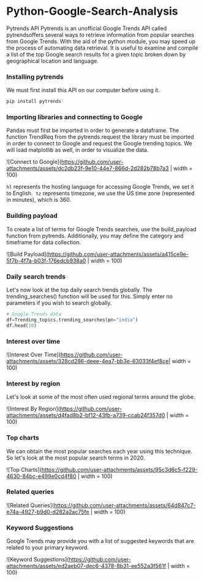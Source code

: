 # Python-Google-Search-Analysis

Pytrends API
Pytrends is an unofficial Google Trends API called pytrendsoffers several ways to retrieve information from popular searches from Google Trends. With the aid of the python module, you may speed up the process of automating data retrieval. It is useful to examine and compile a list of the top Google search results for a given topic broken down by geographical location and language.

### Installing pytrends

We must first install this API on our computer before using it.

```python
pip install pytrends
```
### Importing libraries and connecting to Google

Pandas must first be imported in order to generate a dataframe. The function TrendReq from the pytrends.request the library must be imported in order to connect to Google and request the Google trending topics. We will load matplotlib as well, in order to visualize the data.

![Connect to Google](https://github.com/user-attachments/assets/dc2db23f-9e10-44e7-866d-2d282b78b7a3 | width = 100)

`hl` represents the hosting language for accessing Google Trends, we set it to English. 
`tz` represents timezone, we use the US time zone (represented in minutes), which is 360.


### Building payload

To create a list of terms for Google Trends searches, use the build_payload function from pytrends. Additionally, you may define the category and timeframe for data collection.

![Build Payload](https://github.com/user-attachments/assets/a415ce9e-5f7b-4f7a-b03f-176edcb938a0 | width = 100)

### Daily search trends

Let's now look at the top daily search trends globally. The trending_searches() function will be used for this. Simply enter no parameters if you wish to search globally.

```python
# Google Trends data
df=Trending_topics.trending_searches(pn="india")
df.head(10)
```

### Interest over time

![Interest Over Time](https://github.com/user-attachments/assets/328cd286-deee-4ea7-bb3e-63033f4ef8ce| width = 100)

### Interest by region

Let's look at some of the most often used regional terms around the globe.

![Interest By Region](https://github.com/user-attachments/assets/d4fad8b2-bf12-43fb-a739-ccab24f357d0 | width = 100)

### Top charts

We can obtain the most popular searches each year using this technique. So let's look at the most popular search terms in 2020.

![Top Charts](https://github.com/user-attachments/assets/95c3d6c5-f229-4630-84bc-e499e0cd4f80 | width = 100)

### Related queries

![Related Queries](https://github.com/user-attachments/assets/64d847c7-e74a-4927-b9d0-d282a2ac75fe | width = 100)

### Keyword Suggestions

Google Trends may provide you with a list of suggested keywords that are related to your primary keyword.

![Keyword Suggestions](https://github.com/user-attachments/assets/ed2aeb07-dec6-4378-8b31-ee552a3f561f | width = 100)







